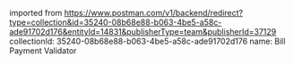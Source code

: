 imported from https://www.postman.com/v1/backend/redirect?type=collection&id=35240-08b68e88-b063-4be5-a58c-ade91702d176&entityId=14831&publisherType=team&publisherId=37129
collectionId: 35240-08b68e88-b063-4be5-a58c-ade91702d176
name: Bill Payment Validator